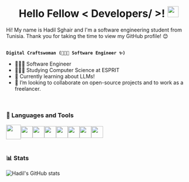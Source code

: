 <div align='center'>
<h1> Hello Fellow < Developers/ >! <img src ="https://raw.githubusercontent.com/MartinHeinz/MartinHeinz/master/wave.gif" width = 30px> </h1>
</div>

<div size='30px'> Hi! My name is Hadil Sghair and I'm a software engineering student from Tunisia. Thank you for taking the time to view my GitHub profile! 😊
</div>

<br>

**`Digital Craftswoman (👩🏻‍💻 Software Engineer ✨)`**
- 👩🏻‍💻 Software Engineer <br/>
- 👩🏻‍🎓 Studying Computer Science at ESPRIT <br/>
- 💭 Currently learning about LLMs! <br/>
- 👯 I’m looking to collaborate on open-source projects and to work as a freelancer.

<br>

### 🧰 Languages and Tools

<div style="display: flex; align-items: center;">
  <img width='40px' src="https://cdn.jsdelivr.net/gh/devicons/devicon/icons/java/java-original-wordmark.svg" />
  <img width='32px' src="https://cdn.jsdelivr.net/gh/devicons/devicon/icons/spring/spring-original-wordmark.svg" />
  <img width='32px' src="https://cdn.jsdelivr.net/gh/devicons/devicon/icons/javascript/javascript-original.svg" />
  <img width='32px' src="https://cdn.jsdelivr.net/gh/devicons/devicon/icons/html5/html5-original.svg">
  <img width='32px' src="https://cdn.jsdelivr.net/gh/devicons/devicon/icons/css3/css3-original.svg">
  <img width='32px' src="https://cdn.jsdelivr.net/gh/devicons/devicon/icons/symfony/symfony-original.svg">
  <img width='32px' src="https://cdn.jsdelivr.net/gh/devicons/devicon/icons/mysql/mysql-original-wordmark.svg" />
  <img width='32px' src="https://cdn.jsdelivr.net/gh/devicons/devicon/icons/spring/spring-original-wordmark.svg" />
</div>

<br>

### 📊 Stats

![Hadil's GitHub stats](https://github-readme-stats.vercel.app/api?username=hadil-sgh&show_icons=true&theme=gruvbox)
